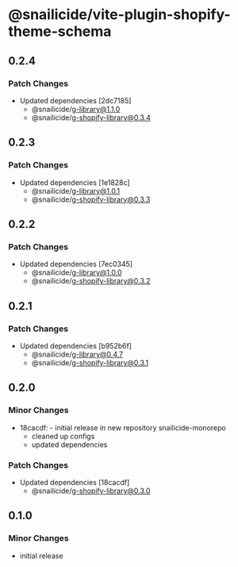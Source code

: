 # @snailicide/vite-plugin-shopify-theme-schema

## 0.2.4

### Patch Changes

-   Updated dependencies [2dc7185]
    -   @snailicide/g-library@1.1.0
    -   @snailicide/g-shopify-library@0.3.4

## 0.2.3

### Patch Changes

-   Updated dependencies [1e1828c]
    -   @snailicide/g-library@1.0.1
    -   @snailicide/g-shopify-library@0.3.3

## 0.2.2

### Patch Changes

-   Updated dependencies [7ec0345]
    -   @snailicide/g-library@1.0.0
    -   @snailicide/g-shopify-library@0.3.2

## 0.2.1

### Patch Changes

-   Updated dependencies [b952b6f]
    -   @snailicide/g-library@0.4.7
    -   @snailicide/g-shopify-library@0.3.1

## 0.2.0

### Minor Changes

-   18cacdf: - initial release in new repository snailicide-monorepo
    -   cleaned up configs
    -   updated dependencies

### Patch Changes

-   Updated dependencies [18cacdf]
    -   @snailicide/g-shopify-library@0.3.0

## 0.1.0

### Minor Changes

-   initial release
